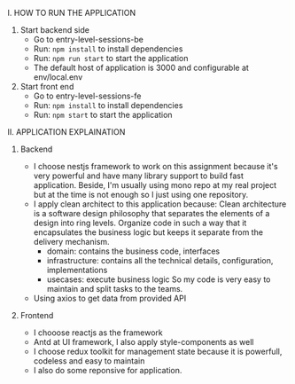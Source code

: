 I. HOW TO RUN THE APPLICATION

1. Start backend side
    - Go to entry-level-sessions-be
    - Run: `npm install` to install dependencies
    - Run: `npm run start` to start the application
    - The default host of application is 3000 and configurable at env/local.env
2. Start front end
    - Go to entry-level-sessions-fe
    - Run: `npm install` to install dependencies
    - Run: `npm start` to start the application

II. APPLICATION EXPLAINATION

1. Backend
    - I choose nestjs framework to work on this assignment because it's very powerful and have many library support to build fast application.
    Beside, I'm usually using mono repo at my real project but at the time is not enough so I just using one repository.
    - I apply clean architect to this application because: Clean architecture is a software design philosophy that separates the elements of a design into ring levels. Organize code in such a way that it encapsulates the business logic but keeps it separate from the delivery mechanism.
        + domain: contains the business code, interfaces
        + infrastructure: contains all the technical details, configuration, implementations
        + usecases: execute business logic
     So my code is very easy to maintain and split tasks to the teams.
    - Using axios to get data from provided API

2. Frontend
    - I chooose reactjs as the framework
    - Antd at UI framework, I also apply style-components as well
    - I choose redux toolkit for management state because it is powerfull, codeless and easy to maintain
    - I also do some reponsive for application.
